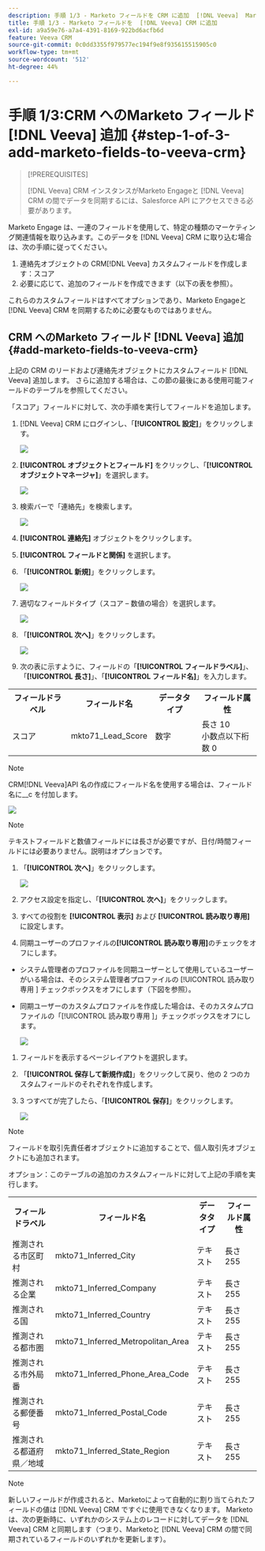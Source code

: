 ```yaml
---
description: 手順 1/3 - Marketo フィールドを CRM に追加  [!DNL Veeva]  Marketo ドキュメント – 製品ドキュメント
title: 手順 1/3 - Marketo フィールドを  [!DNL Veeva] CRM に追加
exl-id: a9a59e76-a7a4-4391-8169-922bd6acfb6d
feature: Veeva CRM
source-git-commit: 0c0dd3355f979577ec194f9e8f935615515905c0
workflow-type: tm+mt
source-wordcount: '512'
ht-degree: 44%

---
```


# 手順 1/3:CRM へのMarketo フィールド [!DNL Veeva] 追加 {#step-1-of-3-add-marketo-fields-to-veeva-crm}

>[!PREREQUISITES]
>
>[!DNL Veeva] CRM インスタンスがMarketo Engageと [!DNL Veeva] CRM の間でデータを同期するには、Salesforce API にアクセスできる必要があります。

Marketo Engage は、一連のフィールドを使用して、特定の種類のマーケティング関連情報を取り込みます。このデータを [!DNL Veeva] CRM に取り込む場合は、次の手順に従ってください。

1. 連絡先オブジェクトの CRM[!DNL Veeva] カスタムフィールドを作成します：スコア
1. 必要に応じて、追加のフィールドを作成できます（以下の表を参照）。

これらのカスタムフィールドはすべてオプションであり、Marketo Engageと [!DNL Veeva] CRM を同期するために必要なものではありません。

## CRM へのMarketo フィールド [!DNL Veeva] 追加 {#add-marketo-fields-to-veeva-crm}

上記の CRM のリードおよび連絡先オブジェクトにカスタムフィールド [!DNL Veeva] 追加します。 さらに追加する場合は、この節の最後にある使用可能フィールドのテーブルを参照してください。

「スコア」フィールドに対して、次の手順を実行してフィールドを追加します。

1. [!DNL Veeva] CRM にログインし、「**[!UICONTROL 設定]**」をクリックします。

   ![](assets/step-1-of-3-add-marketo-fields-1.png)

1. **[!UICONTROL オブジェクトとフィールド]** をクリックし、「**[!UICONTROL オブジェクトマネージャ]**」を選択します。

   ![](assets/step-1-of-3-add-marketo-fields-2.png)

1. 検索バーで「連絡先」を検索します。

   ![](assets/step-1-of-3-add-marketo-fields-3.png)

1. **[!UICONTROL 連絡先]** オブジェクトをクリックします。

1. **[!UICONTROL フィールドと関係]** を選択します。

1. 「**[!UICONTROL 新規]**」をクリックします。

   ![](assets/step-1-of-3-add-marketo-fields-4.png)

1. 適切なフィールドタイプ（スコア – 数値の場合）を選択します。

   ![](assets/step-1-of-3-add-marketo-fields-5.png)

1. 「**[!UICONTROL 次へ]**」をクリックします。

   ![](assets/step-1-of-3-add-marketo-fields-6.png)

1. 次の表に示すように、フィールドの「**[!UICONTROL フィールドラベル]**」、「**[!UICONTROL 長さ]**」、「**[!UICONTROL フィールド名]**」を入力します。

<table>
 <tbody>
  <tr>
   <th>フィールドラベル
   <th>フィールド名
   <th>データタイプ
   <th>フィールド属性
  </tr>
  <tr>
   <td>スコア</td>
   <td>mkto71_Lead_Score</td>
   <td>数字</td>
   <td>長さ 10 <br/>小数点以下桁数 0</td>
  </tr>
 </tbody>
</table>

>[!NOTE]
>
>CRM[!DNL Veeva]API 名の作成にフィールド名を使用する場合は、フィールド名に__c を付加します。

![](assets/step-1-of-3-add-marketo-fields-7.png)

>[!NOTE]
>
>テキストフィールドと数値フィールドには長さが必要ですが、日付/時間フィールドには必要ありません。説明はオプションです。

1. 「**[!UICONTROL 次へ]**」をクリックします。

   ![](assets/step-1-of-3-add-marketo-fields-8.png)

1. アクセス設定を指定し、「**[!UICONTROL 次へ]**」をクリックします。

1. すべての役割を **[!UICONTROL 表示]** および **[!UICONTROL 読み取り専用]** に設定します。

1. 同期ユーザーのプロファイルの&#x200B;**[!UICONTROL 読み取り専用]**&#x200B;のチェックをオフにします。

* システム管理者のプロファイルを同期ユーザーとして使用しているユーザーがいる場合は、そのシステム管理者プロファイルの [!UICONTROL  読み取り専用 ] チェックボックスをオフにします（下図を参照）。
* 同期ユーザーのカスタムプロファイルを作成した場合は、そのカスタムプロファイルの「[!UICONTROL  読み取り専用 ]」チェックボックスをオフにします。

  ![](assets/step-1-of-3-add-marketo-fields-9.png)

1. フィールドを表示するページレイアウトを選択します。

1. 「**[!UICONTROL 保存して新規作成]**」をクリックして戻り、他の 2 つのカスタムフィールドのそれぞれを作成します。

1. 3 つすべてが完了したら、「**[!UICONTROL 保存]**」をクリックします。

   ![](assets/step-1-of-3-add-marketo-fields-10.png)

>[!NOTE]
>
>フィールドを取引先責任者オブジェクトに追加することで、個人取引先オブジェクトにも追加されます。

オプション：このテーブルの追加のカスタムフィールドに対して上記の手順を実行します。

<table>
 <tbody>
  <tr>
   <th>フィールドラベル
   <th>フィールド名
   <th>データタイプ
   <th>フィールド属性
  </tr>
  <tr>
   <td>推測される市区町村</td>
   <td>mkto71_Inferred_City</td>
   <td>テキスト</td>
   <td>長さ 255</td>
  </tr>
  <tr>
   <td>推測される企業</td>
   <td>mkto71_Inferred_Company</td>
   <td>テキスト</td>
   <td>長さ 255</td>
  </tr>
  <tr>
   <td>推測される国</td>
   <td>mkto71_Inferred_Country</td>
   <td>テキスト</td>
   <td>長さ 255</td>
  </tr>
  <tr>
   <td>推測される都市圏</td>
   <td>mkto71_Inferred_Metropolitan_Area</td>
   <td>テキスト</td>
   <td>長さ 255</td>
  </tr>
  <tr>
   <td>推測される市外局番</td>
   <td>mkto71_Inferred_Phone_Area_Code</td>
   <td>テキスト</td>
   <td>長さ 255</td>
  </tr>
  <tr>
   <td>推測される郵便番号</td>
   <td>mkto71_Inferred_Postal_Code</td>
   <td>テキスト</td>
   <td>長さ 255</td>
  </tr>
  <tr>
   <td>推測される都道府県／地域</td>
   <td>mkto71_Inferred_State_Region</td>
   <td>テキスト</td>
   <td>長さ 255</td>
  </tr>
 </tbody>
</table>

>[!NOTE]
>
>新しいフィールドが作成されると、Marketoによって自動的に割り当てられたフィールドの値は [!DNL Veeva] CRM ですぐに使用できなくなります。 Marketoは、次の更新時に、いずれかのシステム上のレコードに対してデータを [!DNL Veeva] CRM と同期します（つまり、Marketoと [!DNL Veeva] CRM の間で同期されているフィールドのいずれかを更新します）。
